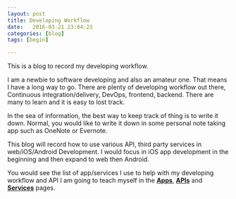 ```yaml
---
layout: post
title: Developing Workflow
date:   2016-03-21 23:04:23
categories: [blog]
tags: [begin]

---
```


This is a blog to record my developing workflow.

I am a newbie to software developing and also an amateur one. That means I have a long way to go. There are plenty of developing workflow out there, Continuous integration/delivery, DevOps, frontend, backend. There are many to learn and it is easy to lost track.

In the sea of information, the best way to keep track of thing is to write it down. Normal, you would like to write it down in some personal note taking app such as OneNote or Evernote. 

This blog will record how to use various API, third party services in web/iOS/Android Development. I would focus in iOS app development in the beginning and then expand to web then Android.

You would see the list of app/services I use to help with my developing workflow and API I am going to teach myself in the [**Apps**](), [**APIs**]() and [**Services**]() pages.

